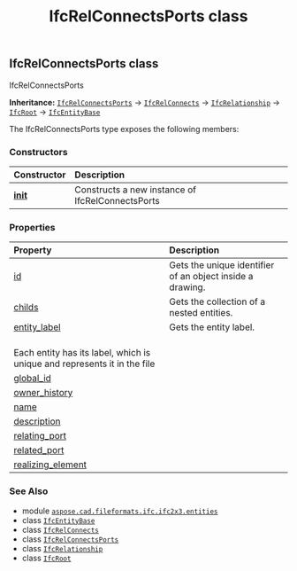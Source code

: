 ﻿---
title: IfcRelConnectsPorts class
second_title: Aspose.CAD for Python via .NET API References
description: 
type: docs
weight: 4600
url: /python-net/aspose.cad.fileformats.ifc.ifc2x3.entities/ifcrelconnectsports/
is_root: false
---

## IfcRelConnectsPorts class

IfcRelConnectsPorts



**Inheritance:** [`IfcRelConnectsPorts`](/cad/python-net/aspose.cad.fileformats.ifc.ifc2x3.entities/ifcrelconnectsports) → 
[`IfcRelConnects`](/cad/python-net/aspose.cad.fileformats.ifc.ifc2x3.entities/ifcrelconnects) → 
[`IfcRelationship`](/cad/python-net/aspose.cad.fileformats.ifc.ifc2x3.entities/ifcrelationship) → 
[`IfcRoot`](/cad/python-net/aspose.cad.fileformats.ifc.ifc2x3.entities/ifcroot) → 
[`IfcEntityBase`](/cad/python-net/aspose.cad.fileformats.ifc/ifcentitybase)



The IfcRelConnectsPorts type exposes the following members:

### Constructors
| Constructor | Description |
| :- | :- |
| [__init__](/cad/python-net/aspose.cad.fileformats.ifc.ifc2x3.entities/ifcrelconnectsports/__init__/#) | Constructs a new instance of IfcRelConnectsPorts |


### Properties
| Property | Description |
| :- | :- |
| [id](/cad/python-net/aspose.cad.fileformats.ifc.ifc2x3.entities/ifcrelconnectsports/id) | Gets the unique identifier of an object inside a drawing. |
| [childs](/cad/python-net/aspose.cad.fileformats.ifc.ifc2x3.entities/ifcrelconnectsports/childs) | Gets the collection of a nested entities. |
| [entity_label](/cad/python-net/aspose.cad.fileformats.ifc.ifc2x3.entities/ifcrelconnectsports/entity_label) | Gets the entity label.<br/>Each entity has its label, which is unique and represents it in the file |
| [global_id](/cad/python-net/aspose.cad.fileformats.ifc.ifc2x3.entities/ifcrelconnectsports/global_id) |  |
| [owner_history](/cad/python-net/aspose.cad.fileformats.ifc.ifc2x3.entities/ifcrelconnectsports/owner_history) |  |
| [name](/cad/python-net/aspose.cad.fileformats.ifc.ifc2x3.entities/ifcrelconnectsports/name) |  |
| [description](/cad/python-net/aspose.cad.fileformats.ifc.ifc2x3.entities/ifcrelconnectsports/description) |  |
| [relating_port](/cad/python-net/aspose.cad.fileformats.ifc.ifc2x3.entities/ifcrelconnectsports/relating_port) |  |
| [related_port](/cad/python-net/aspose.cad.fileformats.ifc.ifc2x3.entities/ifcrelconnectsports/related_port) |  |
| [realizing_element](/cad/python-net/aspose.cad.fileformats.ifc.ifc2x3.entities/ifcrelconnectsports/realizing_element) |  |



### See Also
* module [`aspose.cad.fileformats.ifc.ifc2x3.entities`](..)
* class [`IfcEntityBase`](/cad/python-net/aspose.cad.fileformats.ifc/ifcentitybase)
* class [`IfcRelConnects`](/cad/python-net/aspose.cad.fileformats.ifc.ifc2x3.entities/ifcrelconnects)
* class [`IfcRelConnectsPorts`](/cad/python-net/aspose.cad.fileformats.ifc.ifc2x3.entities/ifcrelconnectsports)
* class [`IfcRelationship`](/cad/python-net/aspose.cad.fileformats.ifc.ifc2x3.entities/ifcrelationship)
* class [`IfcRoot`](/cad/python-net/aspose.cad.fileformats.ifc.ifc2x3.entities/ifcroot)
